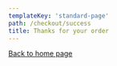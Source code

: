 ```yaml
---
templateKey: 'standard-page'
path: /checkout/success
title: Thanks for your order
---
```

[Back to home page](/)

